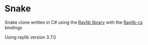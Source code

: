 # Snake
Snake clone written in C# using the [Raylib library](https://www.raylib.com/) with the [Raylib-cs](https://github.com/ChrisDill/Raylib-cs) bindings

Using raylib version 3.7.0
